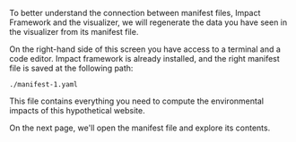 To better understand the connection between manifest files, Impact Framework and the visualizer, we will regenerate the data you have seen in the visualizer from its manifest file.

On the right-hand side of this screen you have access to a terminal and a code editor. Impact framework is already installed, and the right manifest file is saved at the following path:

`./manifest-1.yaml`


This file contains everything you need to compute the environmental impacts of this hypothetical website.

On the next page, we'll open the manifest file and explore its contents.
